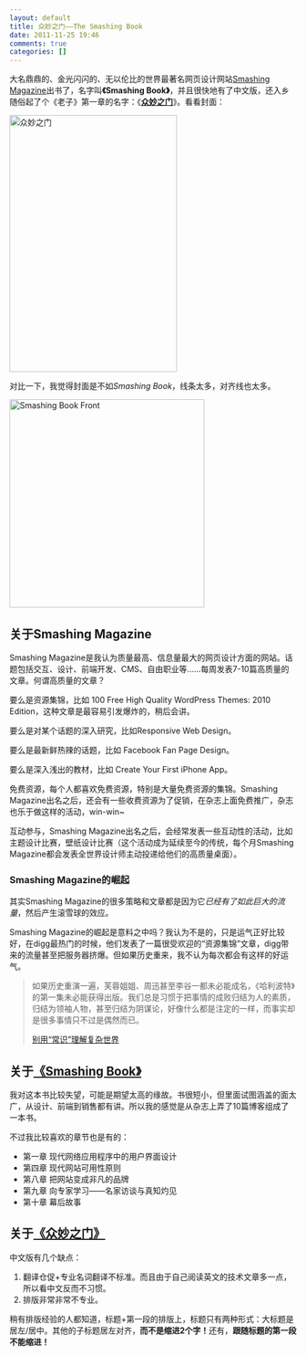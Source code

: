 ```yaml
---
layout: default
title: 众妙之门——The Smashing Book
date: 2011-11-25 19:46
comments: true
categories: []
---
```

大名鼎鼎的、金光闪闪的、无以伦比的世界最著名网页设计网站<a title="Smashing Magazine" href="http://www.smashingmagazine.com/" target="_blank">Smashing Magazine</a>出书了，名字叫<strong>《Smashing Book》</strong>，并且很快地有了中文版，还入乡随俗起了个《老子》第一章的名字：《<strong><a href="http://union.dangdang.com/transfer.php?from=P-298749&amp;ad_type=10&amp;sys_id=1&amp;backurl=http://product.dangdang.com/product.aspx?product_id=20959927">众妙之门</a></strong>》。看看封面：

<a style="background-color: transparent;" href="http://union.dangdang.com/transfer.php?from=P-298749&amp;ad_type=10&amp;sys_id=1&amp;backurl=http://product.dangdang.com/product.aspx?product_id=20959927"><img class="aligncenter size-full wp-image-1028" title="smashing-book-zhcn" src="http://yuguo.us/files/2011/11/smashing-book-zhcn.jpg" alt="众妙之门" width="294" height="450" /></a>

对比一下，我觉得封面是不如<em>Smashing Book</em>，线条太多，对齐线也太多。

<a style="background-color: transparent;" href="http://yuguo.us/files/2011/11/smashing-book-front.png"><img class="aligncenter size-full wp-image-1027" title="smashing-book-front" src="http://yuguo.us/files/2011/11/smashing-book-front.png" alt="Smashing Book Front" width="342" height="365" /></a>
<h2>关于Smashing Magazine</h2>
Smashing Magazine是我认为质量最高、信息量最大的网页设计方面的网站。话题包括交互、设计、前端开发、CMS、自由职业等……每周发表7-10篇高质量的文章。何谓高质量的文章？

要么是资源集锦，比如 100 Free High Quality WordPress Themes: 2010 Edition，这种文章是最容易引发爆炸的，稍后会讲。

要么是对某个话题的深入研究，比如Responsive Web Design。

要么是最新鲜热辣的话题，比如 Facebook Fan Page Design。

要么是深入浅出的教材，比如 Create Your First iPhone App。

免费资源，每个人都喜欢免费资源，特别是大量免费资源的集锦。Smashing Magazine出名之后，还会有一些收费资源为了促销，在杂志上面免费推广，杂志也乐于做这样的活动，win-win~

互动参与，Smashing Magazine出名之后，会经常发表一些互动性的活动，比如主题设计比赛，壁纸设计比赛（这个活动成为延续至今的传统，每个月Smashing Magazine都会发表全世界设计师主动投递给他们的高质量桌面）。
<h3>Smashing Magazine的崛起</h3>
其实Smashing Magazine的很多策略和文章都是因为它<em>已经有了如此巨大的流量</em>，然后产生滚雪球的效应。

Smashing Magazine的崛起是意料之中吗？我认为不是的，只是运气正好比较好，在digg最热门的时候，他们发表了一篇很受欢迎的“资源集锦”文章，digg带来的流量甚至把服务器挤爆。但如果历史重来，我不认为每次都会有这样的好运气。
<blockquote>如果历史重演一遍，芙蓉姐姐、周迅甚至李谷一都未必能成名，《哈利波特》的第一集未必能获得出版。我们总是习惯于把事情的成败归结为人的素质，归结为领袖人物，甚至归结为阴谋论，好像什么都是注定的一样，而事实却是很多事情只不过是偶然而已。

<a href="http://www.geekonomics10000.com/624" target="_blank">别用“常识”理解复杂世界</a></blockquote>
<h2>关于<a href="http://yuguo.us/files/2011/11/smashing-book-front.png" target="_blank">《Smashing Book》</a></h2>
我对这本书比较失望，可能是期望太高的缘故。书很短小，但里面试图涵盖的面太广，从设计、前端到销售都有讲。所以我的感觉是从杂志上弄了10篇博客组成了一本书。

不过我比较喜欢的章节也是有的：
<ul>
	<li>第一章 现代网络应用程序中的用户界面设计</li>
	<li>第四章 现代网站可用性原则</li>
	<li>第八章 把网站变成非凡的品牌</li>
	<li>第九章 向专家学习——名家访谈与真知灼见</li>
	<li>第十章 幕后故事</li>
</ul>
<h2>关于<a href="http://union.dangdang.com/transfer.php?from=P-298749&amp;ad_type=10&amp;sys_id=1&amp;backurl=http://product.dangdang.com/product.aspx?product_id=20959927" target="_blank">《众妙之门》</a></h2>
中文版有几个缺点：
<ol>
	<li>翻译仓促+专业名词翻译不标准。而且由于自己阅读英文的技术文章多一点，所以看中文反而不习惯。</li>
	<li>排版非常非常不专业。</li>
</ol>
稍有排版经验的人都知道，标题+第一段的排版上，标题只有两种形式：大标题是居左/居中。其他的子标题居左对齐，<strong>而不是缩进2个字！</strong>还有，<strong>跟随标题的第一段不能缩进！</strong>
